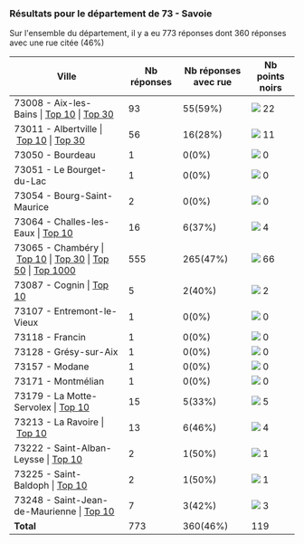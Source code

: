 ### Résultats pour le département de 73 - Savoie

Sur l'ensemble du département, il y a eu 773 réponses dont 360 réponses avec une rue citée (46%)

| Ville | Nb réponses | Nb réponses avec rue | Nb points noirs |
|-------------|-------------|----------------------|-----------------|
|73008 - Aix-les-Bains&nbsp;&#124;&nbsp;<a href='73008 - Aix-les-Bains_top10.md'>Top 10</a>&nbsp;&#124;&nbsp;<a href='73008 - Aix-les-Bains_top22.md'>Top 30</a>|93|55(59%)|<img src="../../img/bar_18.gif" />&nbsp;22|
|73011 - Albertville&nbsp;&#124;&nbsp;<a href='73011 - Albertville_top10.md'>Top 10</a>&nbsp;&#124;&nbsp;<a href='73011 - Albertville_top11.md'>Top 30</a>|56|16(28%)|<img src="../../img/bar_9.gif" />&nbsp;11|
|73050 - Bourdeau|1|0(0%)|<img src="../../img/bar_0.gif" />&nbsp;0|
|73051 - Le Bourget-du-Lac|1|0(0%)|<img src="../../img/bar_0.gif" />&nbsp;0|
|73054 - Bourg-Saint-Maurice|2|0(0%)|<img src="../../img/bar_0.gif" />&nbsp;0|
|73064 - Challes-les-Eaux&nbsp;&#124;&nbsp;<a href='73064 - Challes-les-Eaux_top4.md'>Top 10</a>|16|6(37%)|<img src="../../img/bar_3.gif" />&nbsp;4|
|73065 - Chambéry&nbsp;&#124;&nbsp;<a href='73065 - Chambéry_top10.md'>Top 10</a>&nbsp;&#124;&nbsp;<a href='73065 - Chambéry_top30.md'>Top 30</a>&nbsp;&#124;&nbsp;<a href='73065 - Chambéry_top50.md'>Top 50</a>&nbsp;&#124;&nbsp;<a href='73065 - Chambéry_top66.md'>Top 1000</a>|555|265(47%)|<img src="../../img/bar_55.gif" />&nbsp;66|
|73087 - Cognin&nbsp;&#124;&nbsp;<a href='73087 - Cognin_top2.md'>Top 10</a>|5|2(40%)|<img src="../../img/bar_1.gif" />&nbsp;2|
|73107 - Entremont-le-Vieux|1|0(0%)|<img src="../../img/bar_0.gif" />&nbsp;0|
|73118 - Francin|1|0(0%)|<img src="../../img/bar_0.gif" />&nbsp;0|
|73128 - Grésy-sur-Aix|1|0(0%)|<img src="../../img/bar_0.gif" />&nbsp;0|
|73157 - Modane|1|0(0%)|<img src="../../img/bar_0.gif" />&nbsp;0|
|73171 - Montmélian|1|0(0%)|<img src="../../img/bar_0.gif" />&nbsp;0|
|73179 - La Motte-Servolex&nbsp;&#124;&nbsp;<a href='73179 - La Motte-Servolex_top5.md'>Top 10</a>|15|5(33%)|<img src="../../img/bar_4.gif" />&nbsp;5|
|73213 - La Ravoire&nbsp;&#124;&nbsp;<a href='73213 - La Ravoire_top4.md'>Top 10</a>|13|6(46%)|<img src="../../img/bar_3.gif" />&nbsp;4|
|73222 - Saint-Alban-Leysse&nbsp;&#124;&nbsp;<a href='73222 - Saint-Alban-Leysse_top1.md'>Top 10</a>|2|1(50%)|<img src="../../img/bar_0.gif" />&nbsp;1|
|73225 - Saint-Baldoph&nbsp;&#124;&nbsp;<a href='73225 - Saint-Baldoph_top1.md'>Top 10</a>|2|1(50%)|<img src="../../img/bar_0.gif" />&nbsp;1|
|73248 - Saint-Jean-de-Maurienne&nbsp;&#124;&nbsp;<a href='73248 - Saint-Jean-de-Maurienne_top3.md'>Top 10</a>|7|3(42%)|<img src="../../img/bar_2.gif" />&nbsp;3|
| **Total** |773|360(46%)|119|
